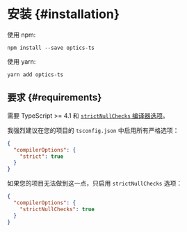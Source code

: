 # 安装 {#installation}

使用 npm:

```
npm install --save optics-ts
```

使用 yarn:

```
yarn add optics-ts
```

## 要求 {#requirements}

需要 TypeScript >= 4.1 和
[`strictNullChecks` 编译器选项](https://www.typescriptlang.org/tsconfig#strictNullChecks)。

我强烈建议在您的项目的
`tsconfig.json` 中启用所有严格选项：

```json
{
  "compilerOptions": {
    "strict": true
  }
}
```

如果您的项目无法做到这一点，只启用 `strictNullChecks` 选项：

```json
{
  "compilerOptions": {
    "strictNullChecks": true
  }
}
```
